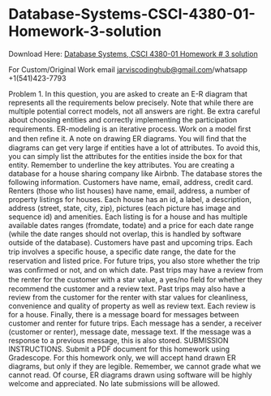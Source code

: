 # Database-Systems-CSCI-4380-01-Homework-3-solution

Download Here: [Database Systems, CSCI 4380-01 Homework # 3 solution](https://jarviscodinghub.com/assignment/database-systems-csci-4380-01-homework-3-solution/)

For Custom/Original Work email jarviscodinghub@gmail.com/whatsapp +1(541)423-7793

Problem 1. In this question, you are asked to create an E-R diagram that represents all the requirements below precisely. Note that while there are multiple potential correct models, not all answers are right. Be extra careful about choosing entities and correctly implementing the participation requirements. ER-modeling is an iterative process. Work on a model ﬁrst and then reﬁne it.
A note on drawing ER diagrams. You will ﬁnd that the diagrams can get very large if entities have a lot of attributes. To avoid this, you can simply list the attributes for the entities inside the box for that entity. Remember to underline the key attributes.
You are creating a database for a house sharing company like Airbnb. The database stores the following information. Customers have name, email, address, credit card. Renters (those who list houses) have name, email, address, a number of property listings for houses. Each house has an id, a label, a description, address (street, state, city, zip), pictures (each picture has image and sequence id) and amenities. Each listing is for a house and has multiple available dates ranges (fromdate, todate) and a price for each date range (while the date ranges should not overlap, this is handled by software outside of the database). Customers have past and upcoming trips. Each trip involves a speciﬁc house, a speciﬁc date range, the date for the reservation and listed price. For future trips, you also store whether the trip was conﬁrmed or not, and on which date. Past trips may have a review from the renter for the customer with a star value, a yes/no ﬁeld for whether they recommend the customer and a review text. Past trips may also have a review from the customer for the renter with star values for cleanliness, convenience and quality of property as well as review text. Each review is for a house. Finally, there is a message board for messages between customer and renter for future trips. Each message has a sender, a receiver (customer or renter), message date, message text. If the message was a response to a previous message, this is also stored.
SUBMISSION INSTRUCTIONS. Submit a PDF document for this homework using Gradescope. For this homework only, we will accept hand drawn ER diagrams, but only if they are legible. Remember, we cannot grade what we cannot read. Of course, ER diagrams drawn using software will be highly welcome and appreciated. No late submissions will be allowed.

